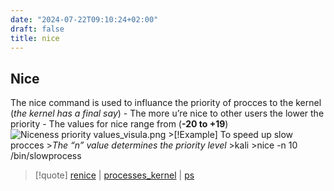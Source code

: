 ```yaml
---
date: "2024-07-22T09:10:24+02:00"
draft: false
title: nice
---
```


## Nice

The nice command is used to influance the priority of procces to the
kernel (*the kernel has a final say*) - The more u’re nice to other
users the lower the priority - The values for nice range from (**-20 to
+19**) ![Niceness priority
values_visula.png](/Notes/Niceness_priority_values_visula.png)
\>\[!Example\] To speed up slow procces \>*The “n” value determines the
priority level* \>kali \>nice -n 10 /bin/slowprocess

> \[!quote\] [renice](/Notes/posts/Linux/renice) \|
> [processes_kernel](/Notes/posts/for_later/processes_kernel) \|
> [ps](/Notes/posts/Linux/commands/ps)
